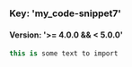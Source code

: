 ﻿<!-- snippet: my_code-snippet7 -->
### Key: 'my_code-snippet7'
#### Version: '>= 4.0.0 && < 5.0.0'
```cs
this is some text to import
```